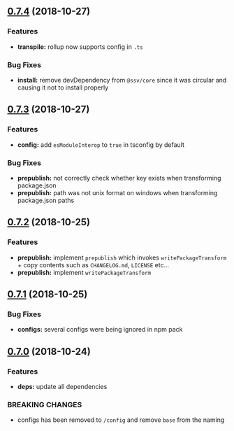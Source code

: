 ## [0.7.4](https://github.com/sketch7/ssv-tools/compare/0.7.3...0.7.4) (2018-10-27)

### Features

- **transpile:** rollup now supports config in `.ts`


### Bug Fixes

- **install:** remove devDependency from `@ssv/core` since it was circular and causing it not to install properly


## [0.7.3](https://github.com/sketch7/ssv-tools/compare/0.7.2...0.7.3) (2018-10-27)

### Features

- **config:** add `esModuleInterop` to `true` in tsconfig by default


### Bug Fixes

- **prepublish:** not correctly check whether key exists when transforming package.json
- **prepublish:** path was not unix format on windows when transforming package.json paths


## [0.7.2](https://github.com/sketch7/ssv-tools/compare/0.7.1...0.7.2) (2018-10-25)

### Features

- **prepublish:** implement `prepublish` which invokes `writePackageTransform` + copy contents such as `CHANGELOG.md`, `LICENSE` etc...
- **prepublish:** implement `writePackageTransform`


## [0.7.1](https://github.com/sketch7/ssv-tools/compare/0.7.0...0.7.1) (2018-10-25)

### Bug Fixes

- **configs:** several configs were being ignored in npm pack


## [0.7.0](https://github.com/sketch7/ssv-tools/compare/0.6.12...0.7.0) (2018-10-24)

### Features

- **deps:** update all dependencies

### BREAKING CHANGES

- configs has been removed to `/config` and remove `base` from the naming
